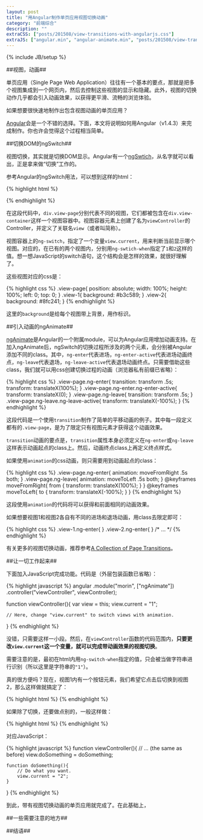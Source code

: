 ```yaml
---
layout: post
title: "用Angular制作单页应用视图切换动画"
category: "前端综合"
description: ""
extraCSS: ["posts/201508/view-transitions-with-angularjs.css"]
extraJS: ["angular.min", "angular-animate.min", "posts/201508/view-transitions-with-angularjs.js"]
---
```

{% include JB/setup %}

##视图，动画##

单页应用（Single Page Web Application）往往有一个基本的要点，那就是把多个视图集成到一个网页内，然后去控制这些视图的显示和隐藏。此外，视图的切换动作几乎都会引入动画效果，以获得更平滑、流畅的浏览体验。

如果想要很快速地制作出包含视图动画的单页应用？

[Angular][]会是一个不错的选择。下面，本文将说明如何用Angular（v1.4.3）来完成制作。你也许会觉得这个过程相当简单。

##切换DOM的ngSwitch##

视图切换，其实就是切换DOM显示。Angular有一个[ngSwtich][]，从名字就可以看出，正是拿来做“切换”工作的。

参考Angular的ngSwitch用法，可以想到这样的html：

{% highlight html %}
<body ng-app="morin" ng-strict-di>
<div class="view-container" ng-controller="viewController as view" ng-switch="view.current">
    <div class="view-page view-1" ng-switch-when="1"></div>
    <div class="view-page view-2" ng-switch-when="2"></div>
</div>
<!-- scripts -->
</body>
{% endhighlight %}

在这段代码中，`div.view-page`分别代表不同的视图，它们都被包含在`div.view-container`这样一个视图容器中。视图容器元素上创建了名为`viewController`的Controller，并定义了关联名`view`（或者叫简称）。

视图容器上的`ng-switch`，指定了一个变量`view.current`，用来判断当前显示哪个视图。对应的，在已有的两个视图内，分别用`ng-swtich-when`指定了`1`和`2`这样的值。想一想JavaScript的switch语句，这个结构会是怎样的效果，就很好理解了。

这些视图对应的css是：

{% highlight css %}
.view-page{
    position: absolute;
    width: 100%;
    height: 100%;
    left: 0;
    top: 0;
}
.view-1{
    background: #b3c589;
}
.view-2{
    background: #8fc241;
}
{% endhighlight %}

这里的`background`是给每个视图带上背景，用作标识。 

##引入动画的ngAnimate##

[ngAnimate][]是Angular的一个附属module，可以为Angular应用增加动画支持。在加入ngAnimate后，ngSwitch的切换过程所涉及的两个元素，会分别被Angular添加不同的class。其中，`ng-enter`代表进场，`ng-enter-active`代表进场动画终点，`ng-leave`代表退场，`ng-leave-active`代表退场动画终点。只需要借助这些class，我们就可以用css创建切换过程的动画（浏览器私有前缀已省略）：

{% highlight css %}
.view-page.ng-enter{
    transition: transform .5s;
    transform: translateX(100%);
}
.view-page.ng-enter.ng-enter-active{
    transform: translateX(0);
}
.view-page.ng-leave{
    transition: transform .5s;
}
.view-page.ng-leave.ng-leave-active{
    transform: translateX(-100%);
}
{% endhighlight %}

这段代码是一个使用`transition`制作了简单的平移动画的例子。其中每一段定义都有的`.view-page`，是为了限定只有视图元素才获得这个动画效果。

`transition`动画的要点是，`transition`属性本身必须定义在`ng-enter`或`ng-leave`这样表示动画起点的class上。然后，动画终点class上再定义终点样式。

如果使用`animation`的css动画，则只需要用到动画起点的class：

{% highlight css %}
.view-page.ng-enter{
    animation: moveFromRight .5s both;
}
.view-page.ng-leave{
    animation: moveToLeft .5s both;
}
@keyframes moveFromRight{
    from { transform: translateX(100%); }
}
@keyframes moveToLeft{
    to { transform: translateX(-100%); }
}
{% endhighlight %}

这段使用`animation`的代码将可以获得和前面相同的动画效果。

如果想要视图1和视图2各自有不同的进场和退场动画，用class去限定即可：

{% highlight css %}
.view-1.ng-enter{ }
.view-2.ng-enter{ }
/* ... */
{% endhighlight %}

有关更多的视图切换动画，推荐参考[A Collection of Page Transitions][]。

##让一切工作起来##

下面加入JavaScript完成功能。代码是（外层包装函数已省略）：

{% highlight javascript %}
angular
    .module("morin", ["ngAnimate"])
    .controller("viewController", viewController);

function viewController(){
    var view = this;
    view.current = "1";

    // Here, change "view.current" to switch views with animation.
}
{% endhighlight %}

没错，只需要这样一小段。然后，在`viewController`函数的代码范围内，**只要更改`view.current`这一个变量，就可以完成带动画效果的视图切换**。

需要注意的是，最初在html内用`ng-switch-when`指定的值，只会被当做字符串进行识别（所以这里是字符串的`"1"`）。

真的很方便吗？现在，视图1内有一个按钮元素，我们希望它点击后切换到视图2，那么这样做就搞定了：

{% highlight html %}
<a class="m-btn" href="javascript:" ng-click="view.current='2'"></a>
{% endhighlight %}

如果除了切换，还要做点别的，一般这样做：

{% highlight html %}
<a class="m-btn" href="javascript:" ng-click="view.doSomething()"></a>
{% endhighlight %}

对应JavaScript：

{% highlight javascript %}
function viewController(){
    // ... (the same as before)
    view.doSomething = doSomething;

    function doSomething(){
        // Do what you want.
        view.current = "2";
    }
}
{% endhighlight %}

到此，带有视图切换动画的单页应用就完成了。在此基础上，

<div class="post_display">
    <div class="view-container"></div>
</div>

##一些需要注意的地方##

##结语##


[img_css_truncation_one]: {{POSTS_IMG_PATH}}/201404/css_truncation_one.png "css截断-单行定宽"

[Angular]: https://angularjs.org/ "AngularJS — Superheroic JavaScript MVW Framework"
[ngSwtich]: https://docs.angularjs.org/api/ng/directive/ngSwitch "AngularJS: API: ngSwitch"
[ngAnimate]: https://docs.angularjs.org/api/ngAnimate "AngularJS: API: ngAnimate"
[A Collection of Page Transitions]: http://tympanus.net/Development/PageTransitions/ "A Collection of Page Transitions"
